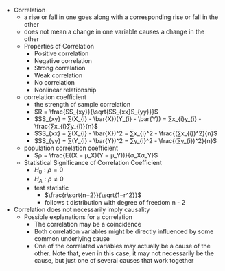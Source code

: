 - Correlation
	- a rise or fall in one goes along with a corresponding rise or fall in the other
	- does not mean a change in one variable causes a change in the other
	- Properties of Correlation
		- Positive correlation
		- Negative correlation
		- Strong correlation
		- Weak correlation
		- No correlation
		- Nonlinear relationship
	- correlation coefficient
		- the strength of sample correlation
		- $R = \frac{SS_{xy}}{\sqrt{SS_{xx}S_{yy}}}$
		- $SS_{xy} = ∑(X_{i} - \bar{X})(Y_{i} - \bar{Y}) = ∑x_{i}y_{i} - \frac{∑x_{i}∑y_{i}}{n}$
		- $SS_{xx} = ∑(X_{i} - \bar{X})^2 = ∑x_{i}^2 - \frac{(∑x_{i})^2}{n}$
		- $SS_{yy} = ∑(Y_{i} - \bar{Y})^2 = ∑y_{i}^2 - \frac{(∑y_{i})^2}{n}$
	- population correlation coefficient
		- $ρ = \frac{E((X − µ_X)(Y − µ_Y))}{σ_Xσ_Y}$
	- Statistical Significance of Correlation Coefficient
		- $H_{0}: ρ=0$
		- $H_{A}: ρ≠0$
		- test statistic
			- $\frac{r\sqrt{n−2}}{\sqrt{1−r^2}}$
			- follows t distribution with degree of freedom n - 2
- Correlation does not necessarily imply causality
	- Possible explanations for a correlation
		- The correlation may be a coincidence
		- Both correlation variables might be directly influenced by some common underlying cause
		- One of the correlated variables may actually be a cause of the other. Note that, even in this case, it may not necessarily be the cause, but just one of several causes that work together